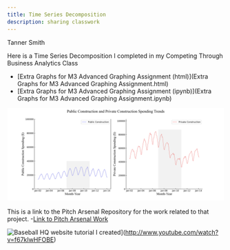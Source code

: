 ```yaml
---
title: Time Series Decomposition
description: sharing classwork
---
```


Tanner Smith

Here is a Time Series Decomposition I completed in my Competing Through Business Analytics Class
- [Extra Graphs for M3 Advanced Graphing Assignment (html)](Extra Graphs for M3 Advanced Graphing Assignment.html)
- [Extra Graphs for M3 Advanced Graphing Assignment (ipynb)](Extra Graphs for M3 Advanced Graphing Assignment.ipynb)

![Example graph in Time Decomposition Assignment](pictures/PublicvPrivateConst.jpg)

This is a link to the Pitch Arsenal Repository for the work related to that project.
-[Link to Pitch Arsenal Work](https://github.com/TJSWLWM/TJSWLWM.github.io/tree/main/PitchArsenals)

![Baseball HQ website tutorial I created](https://img.youtube.com/v1/f67kIwHFOBE/0.jpeg)](http://www.youtube.com/watch?v=f67kIwHFOBE)
